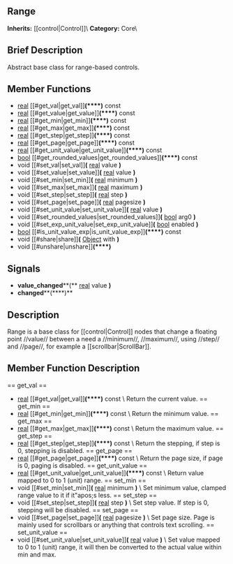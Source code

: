 ##  Range  
**Inherits:** [[control|Control]]\\
**Category:** Core\\
##  Brief Description  
Abstract base class for range-based controls.
##  Member Functions 
  * [real](class_real) [[#get_val|get_val]]**(****)** const
  * [real](class_real) [[#get_value|get_value]]**(****)** const
  * [real](class_real) [[#get_min|get_min]]**(****)** const
  * [real](class_real) [[#get_max|get_max]]**(****)** const
  * [real](class_real) [[#get_step|get_step]]**(****)** const
  * [real](class_real) [[#get_page|get_page]]**(****)** const
  * [real](class_real) [[#get_unit_value|get_unit_value]]**(****)** const
  * [bool](class_bool) [[#get_rounded_values|get_rounded_values]]**(****)** const
  * void [[#set_val|set_val]]**(** [real](class_real) value **)**
  * void [[#set_value|set_value]]**(** [real](class_real) value **)**
  * void [[#set_min|set_min]]**(** [real](class_real) minimum **)**
  * void [[#set_max|set_max]]**(** [real](class_real) maximum **)**
  * void [[#set_step|set_step]]**(** [real](class_real) step **)**
  * void [[#set_page|set_page]]**(** [real](class_real) pagesize **)**
  * void [[#set_unit_value|set_unit_value]]**(** [real](class_real) value **)**
  * void [[#set_rounded_values|set_rounded_values]]**(** [bool](class_bool) arg0 **)**
  * void [[#set_exp_unit_value|set_exp_unit_value]]**(** [bool](class_bool) enabled **)**
  * [bool](class_bool) [[#is_unit_value_exp|is_unit_value_exp]]**(****)** const
  * void [[#share|share]]**(** [Object](class_object) with **)**
  * void [[#unshare|unshare]]**(****)**
##  Signals  
  * **value_changed****(** [real](class_real) value **)**
  * **changed****(****)**
##  Description  
Range is a base class for [[control|Control]] nodes that change a floating point //value// between a need a //minimum//, //maximum//, using //step// and //page//, for example a [[scrollbar|ScrollBar]].
##  Member Function Description  
==  get_val  ==
  * [real](class_real) [[#get_val|get_val]]**(****)** const
\\
Return the current value.
==  get_min  ==
  * [real](class_real) [[#get_min|get_min]]**(****)** const
\\
Return the minimum value.
==  get_max  ==
  * [real](class_real) [[#get_max|get_max]]**(****)** const
\\
Return the maximum value.
==  get_step  ==
  * [real](class_real) [[#get_step|get_step]]**(****)** const
\\
Return the stepping, if step is 0, stepping is disabled.
==  get_page  ==
  * [real](class_real) [[#get_page|get_page]]**(****)** const
\\
Return the page size, if page is 0, paging is disabled.
==  get_unit_value  ==
  * [real](class_real) [[#get_unit_value|get_unit_value]]**(****)** const
\\
Return value mapped to 0 to 1 (unit) range.
==  set_min  ==
  * void [[#set_min|set_min]]**(** [real](class_real) minimum **)**
\\
Set minimum value, clamped range value to it if it"apos;s less.
==  set_step  ==
  * void [[#set_step|set_step]]**(** [real](class_real) step **)**
\\
Set step value. If step is 0, stepping will be disabled.
==  set_page  ==
  * void [[#set_page|set_page]]**(** [real](class_real) pagesize **)**
\\
Set page size. Page is mainly used for scrollbars or anything that controls text scrolling.
==  set_unit_value  ==
  * void [[#set_unit_value|set_unit_value]]**(** [real](class_real) value **)**
\\
Set value mapped to 0 to 1 (unit) range, it will then be converted to the actual value within min and max.
